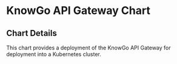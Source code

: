 # KnowGo API Gateway Chart

## Chart Details

This chart provides a deployment of the KnowGo API Gateway for
deployment into a Kubernetes cluster.

